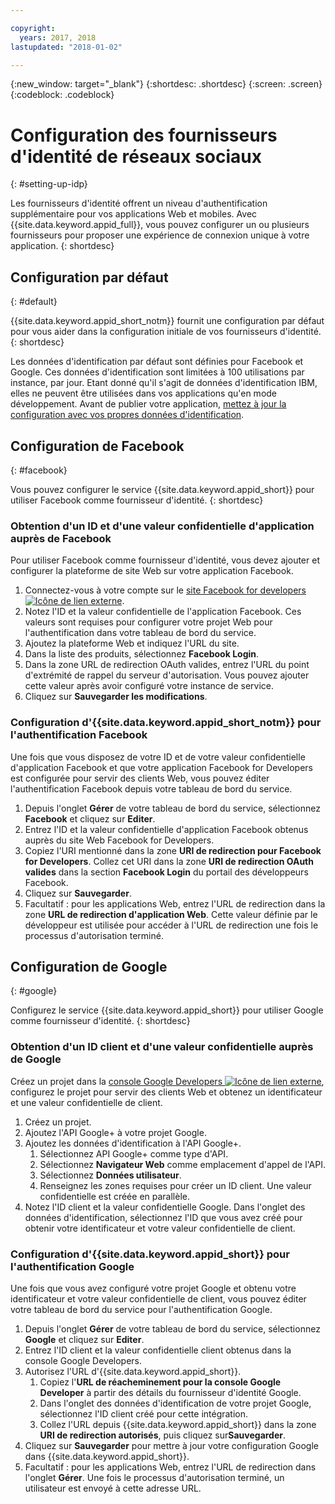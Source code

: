 ```yaml
---

copyright:
  years: 2017, 2018
lastupdated: "2018-01-02"

---
```


{:new_window: target="_blank"}
{:shortdesc: .shortdesc}
{:screen: .screen}
{:codeblock: .codeblock}

# Configuration des fournisseurs d'identité de réseaux sociaux
{: #setting-up-idp}

Les fournisseurs d'identité offrent un niveau d'authentification supplémentaire pour vos applications Web et mobiles. Avec {{site.data.keyword.appid_full}}, vous pouvez configurer un ou plusieurs fournisseurs pour proposer une expérience de connexion unique à votre application.
{: shortdesc}

## Configuration par défaut
{: #default}

{{site.data.keyword.appid_short_notm}} fournit une configuration par défaut pour vous aider dans la configuration initiale de vos fournisseurs d'identité.
{: shortdesc}

Les données d'identification par défaut sont définies pour Facebook et Google. Ces données d'identification sont limitées à 100 utilisations par instance, par jour. Etant donné qu'il s'agit de données d'identification IBM, elles ne peuvent être utilisées dans vos applications qu'en mode développement. Avant de publier votre application, [mettez à jour la configuration avec vos propres données d'identification](/docs/services/appid/identity-providers.html).


## Configuration de Facebook
{: #facebook}

Vous pouvez configurer le service {{site.data.keyword.appid_short}} pour utiliser Facebook comme fournisseur d'identité.
{: shortdesc}

### Obtention d'un ID et d'une valeur confidentielle d'application auprès de Facebook

Pour utiliser Facebook comme fournisseur d'identité, vous devez ajouter et configurer la plateforme de site Web sur votre application Facebook.

1. Connectez-vous à votre compte sur le <a href="https://developers.facebook.com/docs/apps/register" target="_blank">site Facebook for developers <img src="../../icons/launch-glyph.svg" alt="Icône de lien externe"></a>.
2. Notez l'ID et la valeur confidentielle de l'application Facebook. Ces valeurs sont requises pour configurer votre projet Web pour l'authentification dans votre tableau de bord du service.
3. Ajoutez la plateforme Web et indiquez l'URL du site.
4. Dans la liste des produits, sélectionnez **Facebook Login**.
5. Dans la zone URL de redirection OAuth valides, entrez l'URL du point d'extrémité de rappel du serveur d'autorisation. Vous
pouvez ajouter cette valeur après
avoir configuré votre instance de service.
6. Cliquez sur **Sauvegarder les modifications**.


### Configuration d'{{site.data.keyword.appid_short_notm}} pour l'authentification Facebook

Une fois que vous disposez de votre ID et de votre valeur confidentielle d'application Facebook et que votre application Facebook for Developers est configurée pour servir des clients Web, vous pouvez éditer l'authentification Facebook depuis votre tableau de bord du service.

1. Depuis l'onglet **Gérer** de votre tableau de bord du service, sélectionnez **Facebook** et cliquez sur **Editer**.
2. Entrez l'ID et la valeur confidentielle d'application Facebook obtenus auprès du site Web Facebook for Developers.
3. Copiez l'URI mentionné dans la zone **URI de redirection pour Facebook for Developers**. Collez cet URI dans la zone **URI de redirection OAuth valides** dans
la
section **Facebook Login** du portail des développeurs Facebook.
4. Cliquez sur **Sauvegarder**.
5. Facultatif : pour les applications Web, entrez l'URL de redirection dans
la zone **URL de redirection d'application Web**. Cette valeur définie par le développeur est utilisée pour accéder à l'URL de redirection une fois le processus d'autorisation terminé.


## Configuration de Google
{: #google}

Configurez le service {{site.data.keyword.appid_short}} pour utiliser Google comme fournisseur d'identité.
{: shortdesc}

### Obtention d'un ID client et d'une valeur confidentielle auprès de Google

Créez un projet dans la <a href="https://developers.google.com/" target="_blank">console Google Developers <img src="../../icons/launch-glyph.svg" alt="Icône de lien externe"></a>, configurez le projet pour servir des clients Web et obtenez un identificateur et une valeur confidentielle de client.

1. Créez un projet.
2. Ajoutez l'API Google+ à votre projet Google.
3. Ajoutez les données d'identification à l'API Google+.
    1. Sélectionnez API Google+ comme type d'API.
    2. Sélectionnez **Navigateur Web** comme emplacement d'appel de l'API.
    3. Sélectionnez **Données utilisateur**.
    4. Renseignez les zones requises pour créer un ID client. Une valeur confidentielle est créée en parallèle.
4. Notez l'ID client et la valeur confidentielle Google. Dans l'onglet des données d'identification, sélectionnez l'ID que vous avez créé pour obtenir votre identificateur et votre valeur confidentielle de client.

### Configuration d'{{site.data.keyword.appid_short}} pour l'authentification Google

Une fois que vous avez configuré votre projet Google et obtenu votre identificateur et votre valeur confidentielle de client, vous pouvez éditer votre tableau de bord du service pour l'authentification Google.

1. Depuis l'onglet **Gérer** de votre tableau de bord du service, sélectionnez **Google** et cliquez sur **Editer**.
2. Entrez l'ID client et la valeur confidentielle client obtenus dans la console Google Developers.
3. Autorisez l'URL d'{{site.data.keyword.appid_short}}.
    1. Copiez l'**URL de réacheminement pour la console Google Developer** à partir des détails du fournisseur d'identité Google.
    2. Dans l'onglet des données d'identification de votre projet Google, sélectionnez l'ID client créé pour cette intégration.
    3. Collez l'URL depuis {{site.data.keyword.appid_short}} dans la zone **URI de redirection autorisés**, puis cliquez sur**Sauvegarder**.
4. Cliquez sur **Sauvegarder** pour mettre à jour votre configuration Google dans {{site.data.keyword.appid_short}}.
5. Facultatif : pour les applications Web, entrez l'URL de redirection dans l'onglet **Gérer**. Une fois le processus d'autorisation terminé, un utilisateur est envoyé à cette adresse URL.
